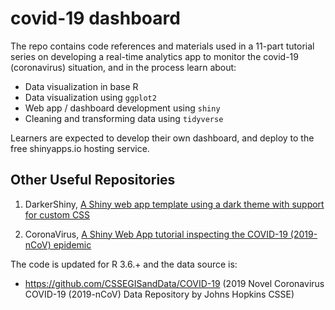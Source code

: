 # covid-19 dashboard

The repo contains code references and materials used in a 11-part tutorial series on developing a real-time analytics app to monitor the covid-19 (coronavirus) situation, and in the process learn about:
- Data visualization in base R  
- Data visualization using `ggplot2`  
- Web app / dashboard development using `shiny`  
- Cleaning and transforming data using `tidyverse`  

Learners are expected to develop their own dashboard, and deploy to the free shinyapps.io hosting service. 

## Other Useful Repositories

1. DarkerShiny, [A Shiny web app template using a dark theme with support for custom CSS](https://github.com/onlyphantom/darkershiny)

2. CoronaVirus, [A Shiny Web App tutorial inspecting the COVID-19 (2019-nCoV) epidemic](https://github.com/onlyphantom/coronavirus)

The code is updated for R 3.6.+ and the data source is:
- https://github.com/CSSEGISandData/COVID-19 (2019 Novel Coronavirus COVID-19 (2019-nCoV) Data Repository by Johns Hopkins CSSE)


